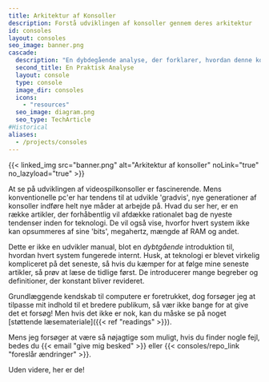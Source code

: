 ```yaml
---
title: Arkitektur af Konsoller
description: Forstå udviklingen af konsoller gennem deres arkitektur
id: consoles
layout: consoles
seo_image: banner.png
cascade:
  description: "En dybdegående analyse, der forklarer, hvordan denne konsol fungerer internt"
  second_title: En Praktisk Analyse
  layout: console
  type: console
  image_dir: consoles
  icons:
    - "resources"
  seo_image: diagram.png
  seo_type: TechArticle
#Historical
aliases:
  - /projects/consoles
---
```


{{< linked_img src="banner.png" alt="Arkitektur af konsoller" noLink="true" no_lazyload="true" >}}

At se på udviklingen af videospilkonsoller er fascinerende. Mens konventionelle pc'er har tendens til at udvikle 'gradvis', nye generationer af konsoller indføre helt nye måder at arbejde på. Hvad du ser her, er en række artikler, der forhåbentlig vil afdække rationalet bag de nyeste tendenser inden for teknologi. De vil også vise, hvorfor hvert system ikke kan opsummeres af sine 'bits', megahertz, mængde af RAM og andet.

Dette er ikke en udvikler manual, blot en *dybtgående* introduktion til, hvordan hvert system fungerede internt. Husk, at teknologi er blevet virkelig kompliceret på det seneste, så hvis du kæmper for at følge mine seneste artikler, så prøv at læse de tidlige først. De introducerer mange begreber og definitioner, der konstant bliver revideret.

Grundlæggende kendskab til computere er foretrukket, dog forsøger jeg at tilpasse mit indhold til et bredere publikum, så vær ikke bange for at give det et forsøg! Men hvis det ikke er nok, kan du måske se på noget [støttende læsemateriale]({{< ref "readings" >}}).

Mens jeg forsøger at være så nøjagtige som muligt, hvis du finder nogle fejl, bedes du {{< email "give mig besked" >}} eller {{< consoles/repo_link "foreslår ændringer" >}}.

Uden videre, her er de!
